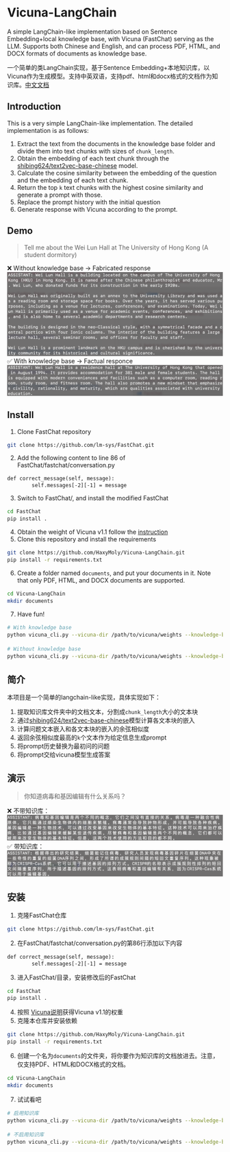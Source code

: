 # Vicuna-LangChain
A simple LangChain-like implementation based on Sentence Embedding+local knowledge base, with Vicuna (FastChat) serving as the LLM. Supports both Chinese and English, and can process PDF, HTML, and DOCX formats of documents as knowledge base.

一个简单的类LangChain实现，基于Sentence Embedding+本地知识库，以Vicuna作为生成模型。支持中英双语，支持pdf、html和docx格式的文档作为知识库。[中文文档](#简介)


## Introduction
This is a very simple LangChain-like implementation. The detailed implementation is as follows: 
1. Extract the text from the documents in the knowledge base folder and divide them into text chunks with sizes of `chunk_length`.
2. Obtain the embedding of each text chunk through the [shibing624/text2vec-base-chinese](https://huggingface.co/shibing624/text2vec-base-chinese) model.
3. Calculate the cosine similarity between the embedding of the question and the embedding of each text chunk.
4. Return the top `k` text chunks with the highest cosine similarity and generate a prompt with those.
5. Replace the prompt history with the initial question
6. Generate response with Vicuna according to the prompt.


## Demo
> Tell me about the Wei Lun Hall at The University of Hong Kong (A student dormitory)

❌ Without knowledge base -> Fabricated response
![Without knowledge base](https://github.com/HaxyMoly/Vicuna-LangChain/raw/main/img/without_kb_en.png)
✅ With knowledge base -> Factual responce
![With knowledge base](https://github.com/HaxyMoly/Vicuna-LangChain/raw/main/img/with_kb_en.png)

## Install
1. Clone FastChat repository
```bash
git clone https://github.com/lm-sys/FastChat.git
```
2. Add the following content to line 86 of FastChat/fastchat/conversation.py
```python3
def correct_message(self, message):
        self.messages[-2][-1] = message
```
3. Switch to FastChat/, and install the modified FastChat
```bash
cd FastChat
pip install .
```
4. Obtain the weight of Vicuna v1.1 follow the [instruction](https://github.com/lm-sys/FastChat#vicuna-weights)
5. Clone this repository and install the requirements
```bash
git clone https://github.com/HaxyMoly/Vicuna-LangChain.git
pip install -r requirements.txt
```
6. Create a folder named `documents`, and put your documents in it. Note that only PDF, HTML, and DOCX documents are supported.
```bash
cd Vicuna-LangChain
mkdir documents
```
7. Have fun!
```bash
# With knowledge base
python vicuna_cli.py --vicuna-dir /path/to/vicuna/weights --knowledge-base

# Without knowledge base
python vicuna_cli.py --vicuna-dir /path/to/vicuna/weights --knowledge-base
```

## 简介
本项目是一个简单的langchain-like实现，具体实现如下：
1. 提取知识库文件夹中的文档文本，分割成`chunk_length`大小的文本块
2. 通过[shibing624/text2vec-base-chinese](https://huggingface.co/shibing624/text2vec-base-chinese)模型计算各文本块的嵌入
3. 计算问题文本嵌入和各文本块的嵌入的余弦相似度
4. 返回余弦相似度最高的`k`个文本作为给定信息生成prompt
5. 将prompt历史替换为最初问的问题
6. 将prompt交给vicuna模型生成答案


## 演示
> 你知道病毒和基因编辑有什么关系吗？

❌ 不带知识库：
![没有知识库](https://github.com/HaxyMoly/Vicuna-LangChain/raw/main/img/without_kb_zh.png)
✅ 带知识库：
![有知识库](https://github.com/HaxyMoly/Vicuna-LangChain/raw/main/img/with_kb_zh.png)

## 安装
1. 克隆FastChat仓库
```bash
git clone https://github.com/lm-sys/FastChat.git
```
2. 在FastChat/fastchat/conversation.py的第86行添加以下内容
```python3
def correct_message(self, message):
        self.messages[-2][-1] = message
```
3. 进入FastChat/目录，安装修改后的FastChat
```bash
cd FastChat
pip install .
```
4. 按照 [Vicuna说明](https://github.com/lm-sys/FastChat#vicuna-weights)获得Vicuna v1.1的权重
5. 克隆本仓库并安装依赖
```bash
git clone https://github.com/HaxyMoly/Vicuna-LangChain.git
pip install -r requirements.txt
```
6. 创建一个名为`documents`的文件夹，将你要作为知识库的文档放进去。注意，仅支持PDF、HTML和DOCX格式的文档。
```bash
cd Vicuna-LangChain
mkdir documents
```
7. 试试看吧
```bash
# 启用知识库
python vicuna_cli.py --vicuna-dir /path/to/vicuna/weights --knowledge-base

# 不启用知识库
python vicuna_cli.py --vicuna-dir /path/to/vicuna/weights --knowledge-base
```